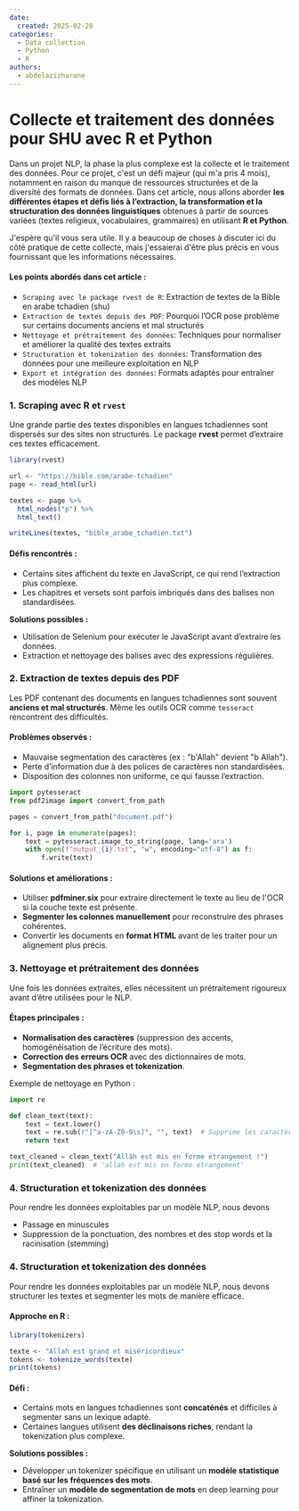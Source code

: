 ```yaml
---
date:
  created: 2025-02-20
categories:
  - Data collection
  - Python
  - R
authors:
  - abdelazizharane
---
```


# Collecte et traitement des données pour SHU avec R et Python

Dans un projet NLP, la phase la plus complexe est la collecte et le traitement des données. Pour ce projet, c'est un défi majeur (qui m'a pris 4 mois), notamment en raison du manque de ressources structurées et de la diversité des formats de données. Dans cet article, nous allons aborder **les différentes étapes et défis liés à l’extraction, la transformation et la structuration des données linguistiques** obtenues à partir de sources variées (textes religieux, vocabulaires, grammaires) en utilisant **R et Python**.

<!-- more -->

J'espère qu'il vous sera utile. Il y a beaucoup de choses à discuter ici du côté pratique de cette collecte, mais j'essaierai d'être plus précis en vous fournissant que les informations nécessaires.

#### Les points abordés dans cet article :

- `Scraping avec le package rvest de R`: Extraction de textes de la Bible en arabe tchadien (shu)
- `Extraction de textes depuis des PDF`: Pourquoi l’OCR pose problème sur certains documents anciens et mal structurés
- `Nettoyage et prétraitement des données`: Techniques pour normaliser et améliorer la qualité des textes extraits
- `Structuration et tokenization des données`: Transformation des données pour une meilleure exploitation en NLP
- `Export et intégration des données`: Formats adaptés pour entraîner des modèles NLP

### 1. Scraping avec R et `rvest`

Une grande partie des textes disponibles en langues tchadiennes sont dispersés sur des sites non structurés. Le package **rvest** permet d’extraire ces textes efficacement.

```r title="scraping_shu.r" linenums="1"
library(rvest)

url <- "https://bible.com/arabe-tchadien"
page <- read_html(url)

textes <- page %>%
  html_nodes("p") %>%
  html_text()

writeLines(textes, "bible_arabe_tchadien.txt")
```

#### Défis rencontrés :

- Certains sites affichent du texte en JavaScript, ce qui rend l’extraction plus complexe.
- Les chapitres et versets sont parfois imbriqués dans des balises non standardisées.

**Solutions possibles :**

- Utilisation de Selenium pour exécuter le JavaScript avant d’extraire les données.
- Extraction et nettoyage des balises avec des expressions régulières.

### 2. Extraction de textes depuis des PDF

Les PDF contenant des documents en langues tchadiennes sont souvent **anciens et mal structurés**. Même les outils OCR comme `tesseract` rencontrent des difficultés.

#### Problèmes observés :

- Mauvaise segmentation des caractères (ex : "b'Allah" devient "b Allah").
- Perte d’information due à des polices de caractères non standardisées.
- Disposition des colonnes non uniforme, ce qui fausse l’extraction.

```python title="ocr_extractionPDF.py" linenums="1"
import pytesseract
from pdf2image import convert_from_path

pages = convert_from_path("document.pdf")

for i, page in enumerate(pages):
    text = pytesseract.image_to_string(page, lang='ara')
    with open(f"output_{i}.txt", "w", encoding="utf-8") as f:
        f.write(text)
```

#### Solutions et améliorations :

- Utiliser **pdfminer.six** pour extraire directement le texte au lieu de l'OCR si la couche texte est présente.
- **Segmenter les colonnes manuellement** pour reconstruire des phrases cohérentes.
- Convertir les documents en **format HTML** avant de les traiter pour un alignement plus précis.

### 3. Nettoyage et prétraitement des données

Une fois les données extraites, elles nécessitent un prétraitement rigoureux avant d’être utilisées pour le NLP.

#### Étapes principales :

- **Normalisation des caractères** (suppression des accents, homogénéisation de l’écriture des mots).
- **Correction des erreurs OCR** avec des dictionnaires de mots.
- **Segmentation des phrases et tokenization**.

Exemple de nettoyage en Python :

```python
import re

def clean_text(text):
    text = text.lower()
    text = re.sub(r"[^a-zA-Z0-9\s]", "", text)  # Supprime les caractères spéciaux
    return text

text_cleaned = clean_text("Allâh est mis en forme étrangement !")
print(text_cleaned)  # 'allah est mis en forme etrangement'
```

### 4. Structuration et tokenization des données

Pour rendre les données exploitables par un modèle NLP, nous devons

- Passage en minuscules
- Suppression de la ponctuation, des nombres et des stop words et la racinisation (stemming)

### 4. Structuration et tokenization des données

Pour rendre les données exploitables par un modèle NLP, nous devons structurer les textes et segmenter les mots de manière efficace.

#### Approche en R :

```r
library(tokenizers)

texte <- "Allah est grand et miséricordieux"
tokens <- tokenize_words(texte)
print(tokens)
```

#### Défi :

- Certains mots en langues tchadiennes sont **concaténés** et difficiles à segmenter sans un lexique adapté.
- Certaines langues utilisent **des déclinaisons riches**, rendant la tokenization plus complexe.

**Solutions possibles :**

- Développer un tokenizer spécifique en utilisant un **modèle statistique basé sur les fréquences des mots**.
- Entraîner un **modèle de segmentation de mots** en deep learning pour affiner la tokenization.
